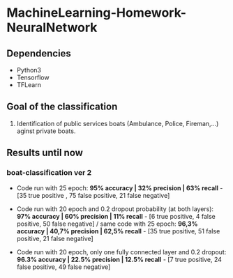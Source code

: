 # MachineLearning-Homework-NeuralNetwork

## Dependencies
- Python3
- Tensorflow 
- TFLearn

## Goal of the classification 
1) Identification of public services boats (Ambulance, Police, Fireman,...) aginst private boats. 

## Results until now
### boat-classification ver 2
- Code run with 25 epoch: **95% accuracy | 32% precision | 63% recall** - [35 true positive , 75 false positive, 21 false negative]

- Code run with 20 epoch and 0.2 dropout probability (at both layers): **97% accuracy | 60% precision | 11% recall** - [6 true positive, 4 false positive, 50 false negative]  /  same code with 25 epoch: **96,3% accuracy | 40,7% precision | 62,5% recall** - [35 true positive, 51 false positive, 21 false negative]

- Code run with 20 epoch, only one fully connected layer and 0.2 dropout: **96.3% accuracy | 22.5% precision | 12.5% recall** - [7 true positive, 24 false positive, 49 false negative]
